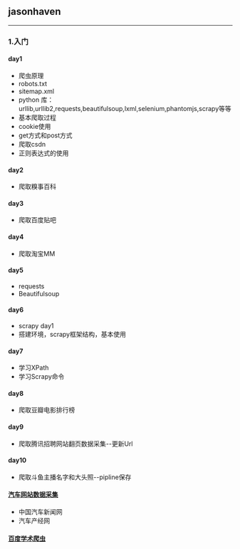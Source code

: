 ## jasonhaven
---
### 1.入门
#### day1
- 爬虫原理
- robots.txt
- sitemap.xml
- python 库：urllib,urllib2,requests,beautifulsoup,lxml,selenium,phantomjs,scrapy等等
- 基本爬取过程
- cookie使用
- get方式和post方式
- 爬取csdn
- 正则表达式的使用
#### day2
- 爬取糗事百科
#### day3
- 爬取百度贴吧
#### day4
- 爬取淘宝MM
#### day5
- requests
- Beautifulsoup
#### day6
- scrapy day1
- 搭建环境，scrapy框架结构，基本使用

#### day7
- 学习XPath
- 学习Scrapy命令

#### day8
- 爬取豆瓣电影排行榜

#### day9
- 爬取腾讯招聘网站翻页数据采集--更新Url

#### day10
- 爬取斗鱼主播名字和大头照--pipline保存

#### [汽车网站数据采集](https://github.com/jasonhavenD/DJH-CarCrawler)
- 中国汽车新闻网
- 汽车产经网
#### [百度学术爬虫](https://github.com/jasonhavenD/BaiduXueshu)

